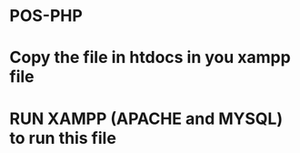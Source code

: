 # POS-PHP
# Copy the file in htdocs in you xampp file
# RUN XAMPP (APACHE and MYSQL) to run this file
